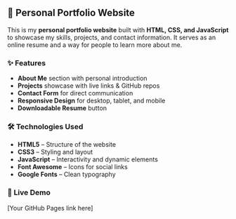 ## 💼 Personal Portfolio Website

This is my **personal portfolio website** built with **HTML, CSS, and JavaScript** to showcase my skills, projects, and contact information. It serves as an online resume and a way for people to learn more about me.

### ✨ Features

* **About Me** section with personal introduction
* **Projects** showcase with live links & GitHub repos
* **Contact Form** for direct communication
* **Responsive Design** for desktop, tablet, and mobile
* **Downloadable Resume** button

### 🛠️ Technologies Used

* **HTML5** – Structure of the website
* **CSS3** – Styling and layout
* **JavaScript** – Interactivity and dynamic elements
* **Font Awesome** – Icons for social links
* **Google Fonts** – Clean typography

### 🚀 Live Demo

\[Your GitHub Pages link here]


